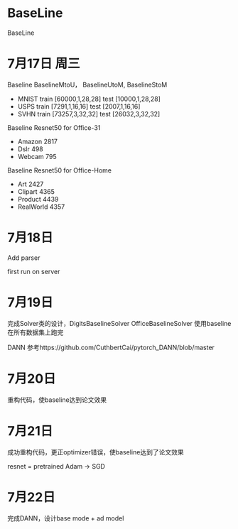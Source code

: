 # BaseLine
BaseLine

# 7月17日 周三
Baseline BaselineMtoU， BaselineUtoM, BaselineStoM

* MNIST train [60000,1,28,28] test [10000,1,28,28]
* USPS train [7291,1,16,16] test [2007,1,16,16]
* SVHN train [73257,3,32,32] test [26032,3,32,32]

Baseline Resnet50 for Office-31

* Amazon 2817
* Dslr 498
* Webcam 795

Baseline Resnet50 for Office-Home

* Art 2427
* Clipart 4365
* Product 4439
* RealWorld 4357

# 7月18日
Add parser

first run on server


# 7月19日
完成Solver类的设计，DigitsBaselineSolver OfficeBaselineSolver
使用baseline在所有数据集上跑完

DANN 参考https://github.com/CuthbertCai/pytorch_DANN/blob/master

# 7月20日
重构代码，使baseline达到论文效果

# 7月21日
成功重构代码，更正optimizer错误，使baseline达到了论文效果

resnet = pretrained
Adam -> SGD

# 7月22日
完成DANN，设计base mode  + ad model

